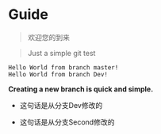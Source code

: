 # Guide
> 欢迎您的到来

> Just a simple git test

	Hello World from branch master!
	Hello World from branch Dev!

**Creating a new branch is quick and simple.**

* 这句话是从分支Dev修改的

* 这句话是从分支Second修改的
